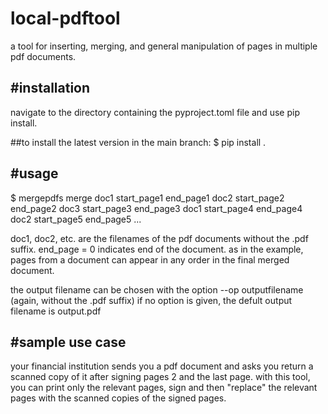# local-pdftool
a tool for inserting, merging, and general manipulation of pages in multiple pdf documents.

#installation
-------------
navigate to the directory containing the pyproject.toml file and use pip install.

##to install the latest version in the main branch:
$ pip install .

#usage
------
$ mergepdfs merge doc1 start_page1 end_page1 doc2 start_page2 end_page2 doc3 start_page3 end_page3 doc1 start_page4 end_page4 doc2 start_page5 end_page5 ...

doc1, doc2, etc. are the filenames of the pdf documents without the .pdf suffix.
end_page = 0 indicates end of the document.
as in the example, pages from a document can appear in any order in the final merged document.

the output filename can be chosen with the option --op outputfilename (again, without the .pdf suffix)
if no option is given, the defult output filename is output.pdf

#sample use case
----------------
your financial institution sends you a pdf document and asks you return a scanned copy of it after signing pages 2 and the last page. with this tool, you can print only the relevant pages, sign and then "replace" the relevant pages with the scanned copies of the signed pages.